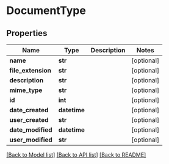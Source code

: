 # DocumentType

## Properties
Name | Type | Description | Notes
------------ | ------------- | ------------- | -------------
**name** | **str** |  | [optional] 
**file_extension** | **str** |  | [optional] 
**description** | **str** |  | [optional] 
**mime_type** | **str** |  | [optional] 
**id** | **int** |  | [optional] 
**date_created** | **datetime** |  | [optional] 
**user_created** | **str** |  | [optional] 
**date_modified** | **datetime** |  | [optional] 
**user_modified** | **str** |  | [optional] 

[[Back to Model list]](../README.md#documentation-for-models) [[Back to API list]](../README.md#documentation-for-api-endpoints) [[Back to README]](../README.md)


